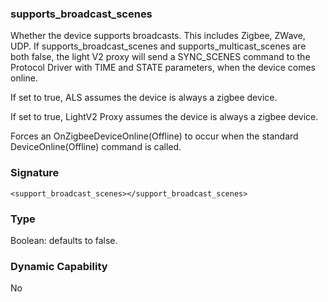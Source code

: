 ### supports\_broadcast\_scenes

Whether the device supports broadcasts.  This includes Zigbee, ZWave, UDP. If supports\_broadcast\_scenes and supports\_multicast\_scenes are both false, the light V2 proxy will send a SYNC\_SCENES command to the Protocol Driver with TIME and STATE parameters, when the device comes online.

If set to true, ALS assumes the device is always a zigbee device.

If set to true, LightV2 Proxy assumes the device is always a zigbee device.

Forces an OnZigbeeDeviceOnline(Offline) to occur when the standard DeviceOnline(Offline) command is called.


### Signature

`<support_broadcast_scenes></support_broadcast_scenes>`


### Type

Boolean: defaults to false.

### Dynamic Capability

No